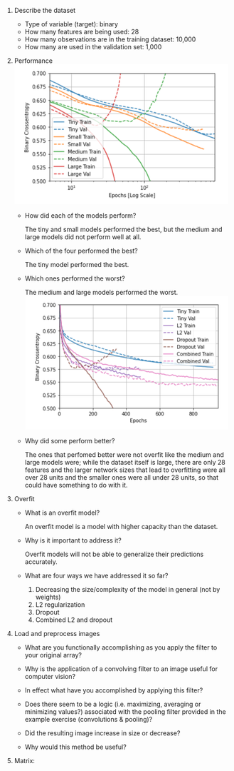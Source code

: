 1. Describe the dataset

    - Type of variable (target): binary
    - How many features are being used: 28
    - How many observations are in the training dataset: 10,000
    - How many are used in the validation set: 1,000
    

2. Performance
![img_8.png](img_8.png)
    - How did each of the models perform?
      
      The tiny and small models performed the best, but the medium and large models did not perform well at all.
   
    - Which of the four performed the best?
   
      The tiny model performed the best.
    - Which ones performed the worst?
      
      The medium and large models performed the worst.
![img_9.png](img_9.png)
    - Why did some perform better?
      
      The ones that perfomed better were not overfit like the medium and large models were;
      while the dataset itself is large, there are only 28 features and the larger network sizes 
      that lead to overfitting were all over 28 units and the smaller ones were all under 28 units, so that could have something to do with it.
    

3. Overfit

    - What is an overfit model?
      
      An overfit model is a model with higher capacity than the dataset.
    - Why is it important to address it?
      
      Overfit models will not be able to generalize their predictions accurately.
    - What are four ways we have addressed it so far?
      1. Decreasing the size/complexity of the model in general (not by weights)
      2. L2 regularization 
      3. Dropout
      4. Combined L2 and dropout
    

4. Load and preprocess images

    - What are you functionally accomplishing as you apply the filter to your original array?
    - Why is the application of a convolving filter to an image useful for computer vision?

   - In effect what have you accomplished by applying this filter?
   - Does there seem to be a logic (i.e. maximizing, averaging or minimizing values?) associated with the pooling filter provided in the example exercise (convolutions & pooling)?
   - Did the resulting image increase in size or decrease?
   - Why would this method be useful?
   

5. Matrix:
